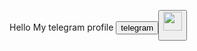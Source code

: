 Hello My telegram profile <a href="https://t.me/Shuhratbek3771"> 
<button>telegram<button>
</a>
<img src="https://upload.wikimedia.org/wikipedia/commons/8/82/Telegram_logo.svg" width="30px">



